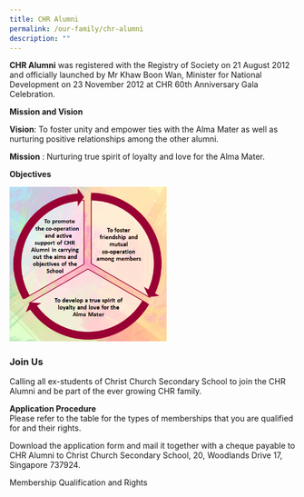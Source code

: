 ```yaml
---
title: CHR Alumni
permalink: /our-family/chr-alumni
description: ""
---
```

**CHR Alumni** was registered with the Registry of Society on 21 August 2012 and officially launched by Mr Khaw Boon Wan, Minister for National Development on 23 November 2012 at CHR 60th Anniversary Gala Celebration.  

**Mission and Vision**
  
**Vision**: To foster unity and empower ties with the Alma Mater as well as nurturing positive relationships among the other alumni. 

**Mission** : Nurturing true spirit of loyalty and love for the Alma Mater.  
  
**Objectives**

<img src="/images/objectives.png" 
     style="width:55%">


  
<h3>Join Us</h3>


Calling all ex-students of Christ Church Secondary School to join the CHR Alumni and be part of the ever growing CHR family.  
  
**Application Procedure**  
Please refer to the table for the types of memberships that you are qualified for and their rights.  
  
Download the application form and mail it together with a cheque payable to CHR Alumni to Christ Church Secondary School, 20, Woodlands Drive 17, Singapore 737924.  
  
Membership Qualification and Rights